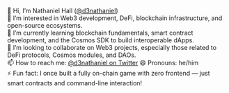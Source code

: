 👋 Hi, I’m Nathaniel Hall ([@d3nathaniel](https://github.com/d3nathaniel))  
👀 I’m interested in Web3 development, DeFi, blockchain infrastructure, and open-source ecosystems.  
🌱 I’m currently learning blockchain fundamentals, smart contract development, and the Cosmos SDK to build interoperable dApps.  
💞️ I’m looking to collaborate on Web3 projects, especially those related to DeFi protocols, Cosmos modules, and DAOs.  
📫 How to reach me: [@d3nathaniel on Twitter](https://twitter.com/d3nathaniel)
😄 Pronouns: he/him  
⚡ Fun fact: I once built a fully on-chain game with zero frontend — just smart contracts and command-line interaction!


<!---
d3nathaniel/d3nathaniel is a ✨ special ✨ repository because its `README.md` (this file) appears on your GitHub profile.
You can click the Preview link to take a look at your changes.
--->
